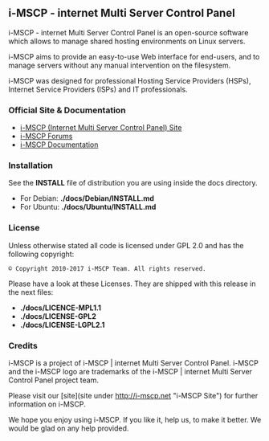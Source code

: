 ## i-MSCP - internet Multi Server Control Panel

i-MSCP - internet Multi Server Control Panel is an open-source software which allows to manage shared hosting environments on Linux servers.

i-MSCP aims to provide an easy-to-use Web interface for end-users, and to manage servers without any manual intervention on the filesystem.

i-MSCP was designed for professional Hosting Service Providers (HSPs), Internet Service Providers (ISPs) and IT professionals.

### Official Site & Documentation

* [i-MSCP (Internet Multi Server Control Panel) Site](https://i-mscp.net/)
* [i-MSCP Forums](https://i-mscp.net/index.php/BoardList/)
* [i-MSCP Documentation](https://wiki.i-mscp.net/doku.php)

### Installation

See the **INSTALL** file of distribution you are using inside the docs directory.

* For Debian: **./docs/Debian/INSTALL.md**
* For Ubuntu: **./docs/Ubuntu/INSTALL.md**

### License

Unless otherwise stated all code is licensed under GPL 2.0 and has the following copyright:

```
© Copyright 2010-2017 i-MSCP Team. All rights reserved.
```

Please have a look at these Licenses. They are shipped with this release in the next files:

* **./docs/LICENCE-MPL1.1**
* **./docs/LICENSE-GPL2**
* **./docs/LICENSE-LGPL2.1**

### Credits

i-MSCP is a project of i-MSCP | internet Multi Server Control Panel. i-MSCP and the i-MSCP logo are trademarks of the
i-MSCP | internet Multi Server Control Panel project team.

Please visit our [site](site under http://i-mscp.net "i-MSCP Site") for further information on i-MSCP.

We hope you enjoy using i-MSCP. If you like it, help us, to make it better. We would be glad on any help provided.
